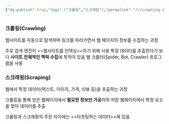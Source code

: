 ```yaml
---
{"dg-publish":true,"tags":["크롤링","스크래핑"],"permalink":"///crawling-scraping/","dgPassFrontmatter":true}
---
```


### 크롤링(Crawling)
웹사이트를 자동으로 탐색하며 링크를 따라가면서 웹 페이지의 정보를 수집하는 과정

주로 검색 엔진이 ==웹사이트를 인덱싱==하기 위해 사용
특정 데이터를 추출한다기 보다 **사이트 전체적인 맥락 수집**에 목적이 있음
웹 크롤러(Spider, Bot, Crawler) 프로그램을 사용

### 스크래핑(Scraping)
웹에서 특정 데이터(텍스트, 이미지, 가격, 리뷰 등)을 추출하는 과정

크롤링을 통해 얻은 웹페이지에서 **필요한 정보만 가공**하여 저장
웹페이지에서 특정 요소를 찾아 데이터를 추출


크롤링과 스크래핑의 주된 차이에는 ==타겟팅하는 데이터==에 있음